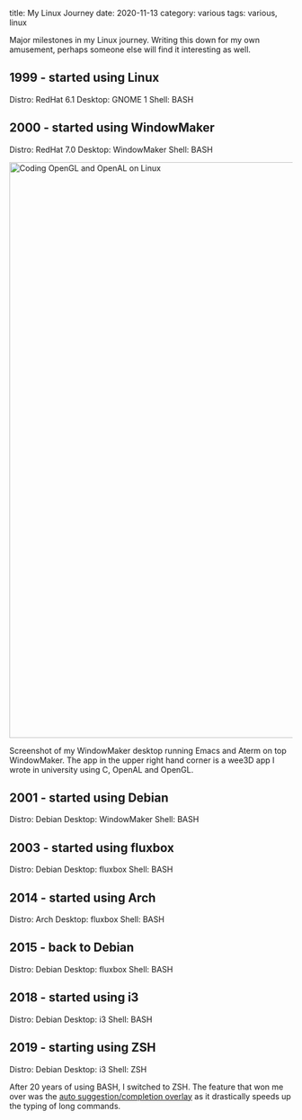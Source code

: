title: My Linux Journey
date: 2020-11-13
category: various
tags: various, linux

Major milestones in my Linux journey. Writing this down for my own
amusement, perhaps someone else will find it interesting as well.

## 1999 - started using Linux
Distro: RedHat 6.1
Desktop: GNOME 1
Shell: BASH

## 2000 - started using WindowMaker
Distro: RedHat 7.0
Desktop: WindowMaker
Shell: BASH

<img 
  src="/2002/opengl_on_linux.jpg"
  class="centered"
  style="width: 1024px"
  alt="Coding OpenGL and OpenAL on Linux"
/>

Screenshot of my WindowMaker desktop running Emacs and Aterm on top
WindowMaker. The app in the upper right hand corner is a wee3D app I
wrote in university using C, OpenAL and OpenGL.

## 2001 - started using Debian
Distro: Debian
Desktop: WindowMaker
Shell: BASH

## 2003 - started using fluxbox
Distro: Debian
Desktop: fluxbox
Shell: BASH

## 2014 - started using Arch
Distro: Arch
Desktop: fluxbox
Shell: BASH

## 2015 - back to Debian
Distro: Debian
Desktop: fluxbox
Shell: BASH

## 2018 - started using i3
Distro: Debian
Desktop: i3
Shell: BASH

## 2019 - starting using ZSH
Distro: Debian
Desktop: i3
Shell: ZSH

After 20 years of using BASH, I switched to ZSH. The feature that won
me over was the [auto suggestion/completion
overlay](https://github.com/zsh-users/zsh-autosuggestions) as it
drastically speeds up the typing of long commands.
